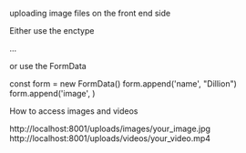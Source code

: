 uploading image files on the front end side

Either use the enctype

<form action='/upload_files' enctype='multipart/form-data'>
...
</form>

or use the FormData

const form = new FormData()
form.append('name', "Dillion")
form.append('image', <a file>)


How to access images and videos

http://localhost:8001/uploads/images/your_image.jpg
http://localhost:8001/uploads/videos/your_video.mp4